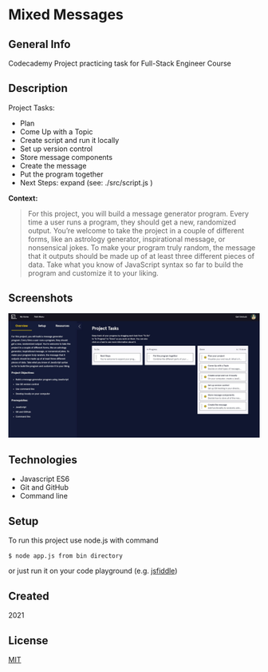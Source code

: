 # Mixed Messages

## General Info

Codecademy Project practicing task for Full-Stack Engineer Course

## Description

Project Tasks:

+ Plan
+ Come Up with a Topic
+ Create script and run it locally
+ Set up version control
+ Store message components
+ Create the message
+ Put the program together
+ Next Steps: expand (see: ./src/script.js )

**Context:**

> For this project, you will build a message generator program. Every time a user runs a program, they should get a new, randomized output. You’re welcome to take the project in a couple of different forms, like an astrology generator, inspirational message, or nonsensical jokes. To make your program truly random, the message that it outputs should be made up of at least three different pieces of data. Take what you know of JavaScript syntax so far to build the program and customize it to your liking.

## Screenshots

![Codecademy screenshot](./img/screenshot.jpg)

## Technologies

+ Javascript ES6
+ Git and GitHub
+ Command line

## Setup

To run this project use node.js with command

```
$ node app.js from bin directory
```
or just run it on your code playground (e.g. [jsfiddle](https://jsfiddle.net/))

## Created

2021

## License

[MIT](https://choosealicense.com/licenses/mit/)
